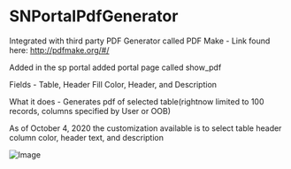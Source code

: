# SNPortalPdfGenerator

Integrated with third party PDF Generator called PDF Make - Link found here: http://pdfmake.org/#/

Added in the sp portal added portal page called show_pdf

Fields - Table, Header Fill Color, Header, and Description

What it does - Generates pdf of selected table(rightnow limited to 100 records, columns specified by User or OOB)

As of October 4, 2020 the customization available is to select table header column color, header text, and description

![Image](https://user-images.githubusercontent.com/14989702/95036054-9c6c0100-067b-11eb-8492-46c84d29670a.png)
